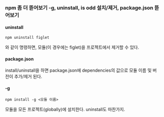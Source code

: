 ### npm 좀 더 뜯어보기 -g, uninstall, is odd 설치/제거, package.json 뜯어보기
#### uninstall
```
npm uninstall figlet
```
와 같이 명령하면, 모듈(이 경우에는 figlet)을 프로젝트에서 제거할 수 있다.
#### package.json
install/uninstall을 하면 package.json에 dependencies의 값으로 모듈 이름 및 버전이 추가/제거 된다.
#### -g
```
npm install -g <모듈 이름>
```
모듈을 모든 프로젝트(globally)에 설치한다. uninstall도 마찬가지.